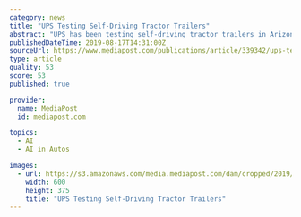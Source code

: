 ```yaml
---
category: news
title: "UPS Testing Self-Driving Tractor Trailers"
abstract: "UPS has been testing self-driving tractor trailers in Arizona and now is making ... UPS said it is investing in Internet of Things technology, artificial intelligence and advanced analytics to increase fuel efficiency and improve customer service."
publishedDateTime: 2019-08-17T14:31:00Z
sourceUrl: https://www.mediapost.com/publications/article/339342/ups-testing-self-driving-tractor-trailers.html?hss_channel=tw-59545848
type: article
quality: 53
score: 53
published: true

provider:
  name: MediaPost
  id: mediapost.com

topics:
  - AI
  - AI in Autos

images:
  - url: https://s3.amazonaws.com/media.mediapost.com/dam/cropped/2019/08/16/ups-tusimple-600_izYfHiG.jpg
    width: 600
    height: 375
    title: "UPS Testing Self-Driving Tractor Trailers"
---
```

